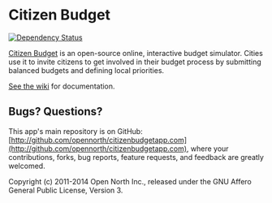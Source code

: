 # Citizen Budget

[![Dependency Status](https://gemnasium.com/opennorth/citizenbudgetapp.com.png)](https://gemnasium.com/opennorth/citizenbudgetapp.com)

[Citizen Budget](http://www.citizenbudget.com/) is an open-source online, interactive budget simulator. Cities use it to invite citizens to get involved in their budget process by submitting balanced budgets and defining local priorities.

[See the wiki](https://github.com/opennorth/citizenbudgetapp.com/wiki) for documentation.

## Bugs? Questions?

This app's main repository is on GitHub: [http://github.com/opennorth/citizenbudgetapp.com](http://github.com/opennorth/citizenbudgetapp.com), where your contributions, forks, bug reports, feature requests, and feedback are greatly welcomed.

Copyright (c) 2011-2014 Open North Inc., released under the GNU Affero General Public License, Version 3.
